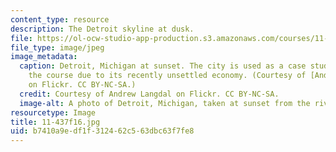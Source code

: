 ```yaml
---
content_type: resource
description: The Detroit skyline at dusk.
file: https://ol-ocw-studio-app-production.s3.amazonaws.com/courses/11-437-financing-economic-development-fall-2016/b7410a9edf1f312462c563dbc63f7fe8_11-437f16.jpg
file_type: image/jpeg
image_metadata:
  caption: Detroit, Michigan at sunset. The city is used as a case study throughout
    the course due to its recently unsettled economy. (Courtesy of [Andrew Langdal](https://www.flickr.com/photos/andorpro/4689765940/)
    on Flickr. CC BY-NC-SA.)
  credit: Courtesy of Andrew Langdal on Flickr. CC BY-NC-SA.
  image-alt: A photo of Detroit, Michigan, taken at sunset from the river.
resourcetype: Image
title: 11-437f16.jpg
uid: b7410a9e-df1f-3124-62c5-63dbc63f7fe8
---
```

